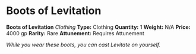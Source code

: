 # Boots of Levitation

**Boots of Levitation**
_Clothing_
**Type:** Clothing
**Quantity:** 1
**Weight:** N/A
**Price:** 4000 gp
**Rarity:** Rare
**Attunement:** Requires Attunement

*While you wear these boots, you can cast Levitate on yourself.*